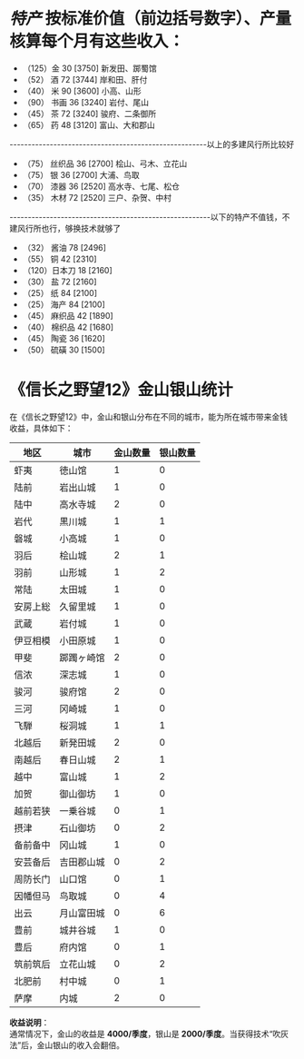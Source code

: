 # *特产*  按标准价值（前边括号数字）、产量核算每个月有这些收入：

- （125）金 30 [3750] 新发田、踯蜀馆
- （52） 酒 72 [3744] 岸和田、肝付
- （40） 米 90 [3600] 小高、山形
- （90） 书画 36 [3240] 岩付、尾山
- （45） 茶 72 [3240] 骏府、二条御所
- （65） 药 48 [3120] 富山、大和郡山

------------------------------------------------------以上的多建风行所比较好

- （75） 丝织品 36 [2700] 桧山、弓木、立花山
- （75） 银 36 [2700] 大浦、鸟取
- （70） 漆器 36 [2520] 高水寺、七尾、松仓
- （35） 木材 72 [2520] 三户、杂贺、中村

-------------------------------------------------------以下的特产不值钱，不建风行所也行，够换技术就够了

- （32） 酱油 78 [2496]
- （55） 铜 42 [2310]
- （120）日本刀 18 [2160]
- （30） 盐 72 [2160]
- （25） 纸 84 [2100]
- （25） 海产 84 [2100]
- （45） 麻织品 42 [1890]
- （40） 棉织品 42 [1680]
- （45） 陶瓷 36 [1620]
- （50） 硫磺 30 [1500]

# 《信长之野望12》金山银山统计

在《信长之野望12》中，金山和银山分布在不同的城市，能为所在城市带来金钱收益，具体如下：

| 地区       | 城市         | 金山数量 | 银山数量 |
|------------|--------------|----------|----------|
| 虾夷       | 徳山馆       | 1        | 0        |
| 陆前       | 岩出山城     | 1        | 0        |
| 陆中       | 高水寺城     | 2        | 0        |
| 岩代       | 黒川城       | 1        | 1        |
| 磐城       | 小高城       | 1        | 0        |
| 羽后       | 桧山城       | 2        | 1        |
| 羽前       | 山形城       | 1        | 2        |
| 常陆       | 太田城       | 1        | 0        |
| 安房上総   | 久留里城     | 1        | 0        |
| 武蔵       | 岩付城       | 1        | 0        |
| 伊豆相模   | 小田原城     | 1        | 0        |
| 甲斐       | 踯躅ヶ崎馆   | 2        | 0        |
| 信浓       | 深志城       | 1        | 0        |
| 骏河       | 骏府馆       | 2        | 0        |
| 三河       | 冈崎城       | 1        | 0        |
| 飞騨       | 桜洞城       | 1        | 1        |
| 北越后     | 新発田城     | 2        | 0        |
| 南越后     | 春日山城     | 2        | 1        |
| 越中       | 富山城       | 1        | 2        |
| 加贺       | 御山御坊     | 1        | 0        |
| 越前若狭   | 一乗谷城     | 0        | 1        |
| 摂津       | 石山御坊     | 0        | 2        |
| 备前备中   | 冈山城       | 1        | 0        |
| 安芸备后   | 吉田郡山城   | 0        | 2        |
| 周防长门   | 山口馆       | 0        | 1        |
| 因幡但马   | 鸟取城       | 0        | 4        |
| 出云       | 月山富田城   | 0        | 6        |
| 豊前       | 城井谷城     | 1        | 0        |
| 豊后       | 府内馆       | 0        | 1        |
| 筑前筑后   | 立花山城     | 0        | 2        |
| 北肥前     | 村中城       | 0        | 1        |
| 萨摩       | 内城         | 2        | 0        |


**收益说明**：  
通常情况下，金山的收益是 **4000/季度**，银山是 **2000/季度**。当获得技术“吹灰法”后，金山银山的收入会翻倍。

